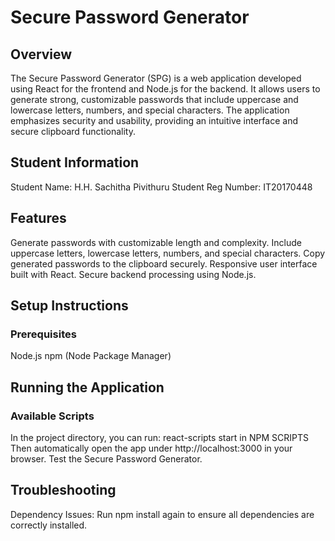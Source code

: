 # Secure Password Generator

## Overview

The Secure Password Generator (SPG) is a web application developed using React for the frontend and Node.js for the backend. It allows users to generate strong, customizable passwords that include uppercase and lowercase letters, numbers, and special characters. The application emphasizes security and usability, providing an intuitive interface and secure clipboard functionality.

## Student Information

Student Name: H.H. Sachitha Pivithuru 
Student Reg Number: IT20170448

## Features

Generate passwords with customizable length and complexity.
Include uppercase letters, lowercase letters, numbers, and special characters.
Copy generated passwords to the clipboard securely.
Responsive user interface built with React.
Secure backend processing using Node.js.

## Setup Instructions

### Prerequisites

Node.js 
npm (Node Package Manager)

## Running the Application

### Available Scripts

In the project directory, you can run: react-scripts start in NPM SCRIPTS 
Then automatically open the app under http://localhost:3000 in your browser.
Test the Secure Password Generator.

## Troubleshooting

Dependency Issues: Run npm install again to ensure all dependencies are correctly installed.